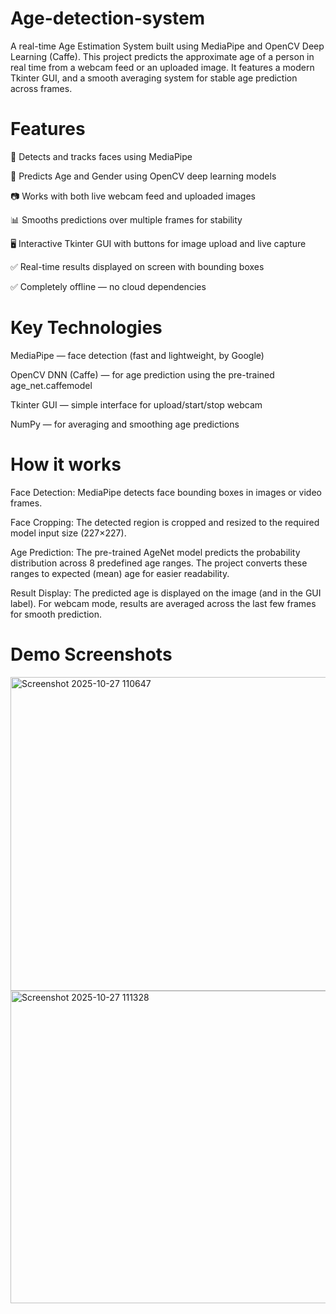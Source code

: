 # Age-detection-system

A real-time Age Estimation System built using MediaPipe and OpenCV Deep Learning (Caffe).
This project predicts the approximate age of a person in real time from a webcam feed or an uploaded image.
It features a modern Tkinter GUI, and a smooth averaging system for stable age prediction across frames.

# Features

🧍 Detects and tracks faces using MediaPipe

🧠 Predicts Age and Gender using OpenCV deep learning models

📷 Works with both live webcam feed and uploaded images

📊 Smooths predictions over multiple frames for stability

🖥️ Interactive Tkinter GUI with buttons for image upload and live capture

✅ Real-time results displayed on screen with bounding boxes

✅ Completely offline — no cloud dependencies

# Key Technologies

MediaPipe — face detection (fast and lightweight, by Google)

OpenCV DNN (Caffe) — for age prediction using the pre-trained age_net.caffemodel

Tkinter GUI — simple interface for upload/start/stop webcam

NumPy — for averaging and smoothing age predictions

# How it works

Face Detection:
MediaPipe detects face bounding boxes in images or video frames.

Face Cropping:
The detected region is cropped and resized to the required model input size (227×227).

Age Prediction:
The pre-trained AgeNet model predicts the probability distribution across 8 predefined age ranges.
The project converts these ranges to expected (mean) age for easier readability.

Result Display:
The predicted age is displayed on the image (and in the GUI label).
For webcam mode, results are averaged across the last few frames for smooth prediction.

# Demo Screenshots

<img width="826" height="502" alt="Screenshot 2025-10-27 110647" src="https://github.com/user-attachments/assets/be265def-45c8-4db4-ae6b-9265cc828871" />

<img width="820" height="500" alt="Screenshot 2025-10-27 111328" src="https://github.com/user-attachments/assets/87b7cb53-abd7-4006-ae0e-12e69117669d" />



